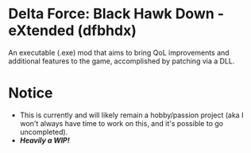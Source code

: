 # Delta Force: Black Hawk Down - eXtended (dfbhdx)
An executable (.exe) mod that aims to bring QoL improvements and additional features to the game, accomplished by patching via a DLL.

# Notice
- This is currently and will likely remain a hobby/passion project (aka I won't always have time to work on this, and it's possible to go uncompleted).
- ***Heavily a WIP!***

